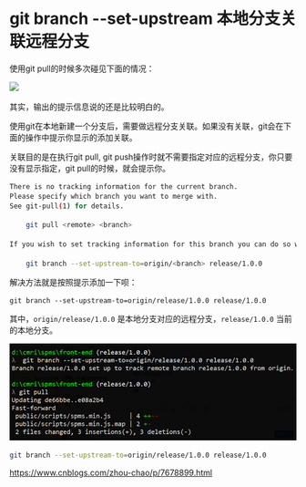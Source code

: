 # git branch --set-upstream 本地分支关联远程分支

使用git pull的时候多次碰见下面的情况：

![](./images/git-branch--set-upstream.png)

其实，输出的提示信息说的还是比较明白的。

使用git在本地新建一个分支后，需要做远程分支关联。如果没有关联，git会在下面的操作中提示你显示的添加关联。

关联目的是在执行git pull, git push操作时就不需要指定对应的远程分支，你只要没有显示指定，git pull的时候，就会提示你。

```bash
There is no tracking information for the current branch.
Please specify which branch you want to merge with.
See git-pull(1) for details.

    git pull <remote> <branch>

If you wish to set tracking information for this branch you can do so with:

    git branch --set-upstream-to=origin/<branch> release/1.0.0
```

解决方法就是按照提示添加一下呗：

```
git branch --set-upstream-to=origin/release/1.0.0 release/1.0.0
```

其中，`origin/release/1.0.0` 是本地分支对应的远程分支，`release/1.0.0` 当前的本地分支。

![](./images/git-branch--set-upstream2.png)

```bash
git branch --set-upstream-to=origin/release/1.0.0 release/1.0.0
```


https://www.cnblogs.com/zhou-chao/p/7678899.html
